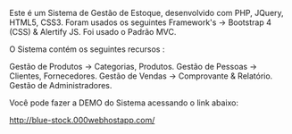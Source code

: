 Este é um Sistema de Gestão de Estoque, desenvolvido com PHP, JQuery, HTML5, CSS3.
Foram usados os seguintes Framework's -> Bootstrap 4 (CSS) & Alertify JS. 
Foi usado o Padrão MVC.

O Sistema contém os seguintes recursos :

Gestão de Produtos -> Categorias, Produtos.
Gestão de Pessoas -> Clientes, Fornecedores.
Gestão de Vendas -> Comprovante & Relatório.
Gestão de Administradores.

Você pode fazer a DEMO do Sistema acessando o link abaixo:

http://blue-stock.000webhostapp.com/